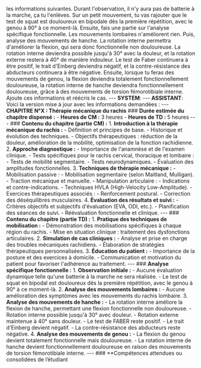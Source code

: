 les informations suivantes. Durant l'observation, il n'y aura pas de batterie à la marche, ça tu l'enlèves. Sur un petit mouvement, tu vas rajouter que le test de squat est douloureux en bipodale dès la première répétition, avec le genou à 90° à ce moment-là. Ensuite, fais une partie sur l'analyse spécifique fonctionnelle. Les mouvements lombaires n'améliorent rien. Puis, analyse des mouvements de hanche. La rotation interne permettra d'améliorer la flexion, qui sera donc fonctionnelle non douloureuse. La rotation interne deviendra possible jusqu'à 30° avec la douleur, et la rotation externe restera à 40° de manière indouleur. Le test de Faber continuera à être positif, le trait d'Einberg deviendra négatif, et la contre-résistance des abducteurs continuera à être négative. Ensuite, lorsque tu feras des mouvements de genou, la flexion deviendra totalement fonctionnellement douloureuse, la rotation interne de hanche deviendra fonctionnellement douloureuse, grâce à des mouvements de torsion fémorotibiale interne. Ajoute ces informations et réécris le cas. --- **SYSTEM**: --- **ASSISTANT**: Voici la version mise à jour avec les informations demandées : --- **CHAPITRE N°X : Thérapie mécanique du rachis** ### **Durée estimée du chapitre dispensé :** - **Heures de CM :** 3 heures - **Heures de TD :** 5 heures --- ### **Contenu du chapitre (partie CM) :** 1. **Introduction à la thérapie mécanique du rachis :** - Définition et principes de base. - Historique et évolution des techniques. - Objectifs thérapeutiques : réduction de la douleur, amélioration de la mobilité, optimisation de la fonction rachidienne. 2. **Approche diagnostique :** - Importance de l'anamnèse et de l'examen clinique. - Tests spécifiques pour le rachis cervical, thoracique et lombaire : - Tests de mobilité segmentaire. - Tests neurodynamiques. - Évaluation des amplitudes fonctionnelles. 3. **Techniques de thérapie mécanique :** - Mobilisation passive : - Mobilisation segmentaire (selon Maitland, Mulligan). - Traction mécanique et manuelle. - Manipulation articulaire : - Indications et contre-indications. - Techniques HVLA (High-Velocity Low-Amplitude). - Exercices thérapeutiques associés : - Renforcement postural. - Correction des déséquilibres musculaires. 4. **Évaluation des résultats et suivi :** - Critères objectifs et subjectifs d'évaluation (EVA, ODI, etc.). - Planification des séances de suivi. - Réévaluation fonctionnelle et clinique. --- ### **Contenu du chapitre (partie TD) :** 1. **Pratique des techniques de mobilisation :** - Démonstration des mobilisations spécifiques à chaque région du rachis. - Mise en situation clinique : traitement des dysfonctions articulaires. 2. **Simulation de cas cliniques :** - Analyse et prise en charge des troubles mécaniques rachidiens. - Élaboration de stratégies thérapeutiques personnalisées. 3. **Éducation du patient :** - Importance de la posture et des exercices à domicile. - Communication et motivation du patient pour favoriser l'adhérence au traitement. --- ### **Analyse spécifique fonctionnelle :** 1. **Observation initiale :** - Aucune évaluation dynamique telle qu'une batterie à la marche ne sera réalisée. - Le test de squat en bipodal est douloureux dès la première répétition, avec le genou à 90° à ce moment-là. 2. **Analyse des mouvements lombaires :** - Aucune amélioration des symptômes avec les mouvements du rachis lombaire. 3. **Analyse des mouvements de hanche :** - La rotation interne améliore la flexion de hanche, permettant une flexion fonctionnelle non douloureuse. - Rotation interne possible jusqu'à 30° avec douleur. - Rotation externe maintenue à 40° sans douleur. - Le test de FABER reste positif. - Le trait d'Einberg devient négatif. - La contre-résistance des abducteurs reste négative. 4. **Analyse des mouvements de genou :** - La flexion du genou devient totalement fonctionnelle mais douloureuse. - La rotation interne de hanche devient fonctionnellement douloureuse en raison des mouvements de torsion fémorotibiale interne. --- ### **Compétences attendues ou consolidées de l’étudiant